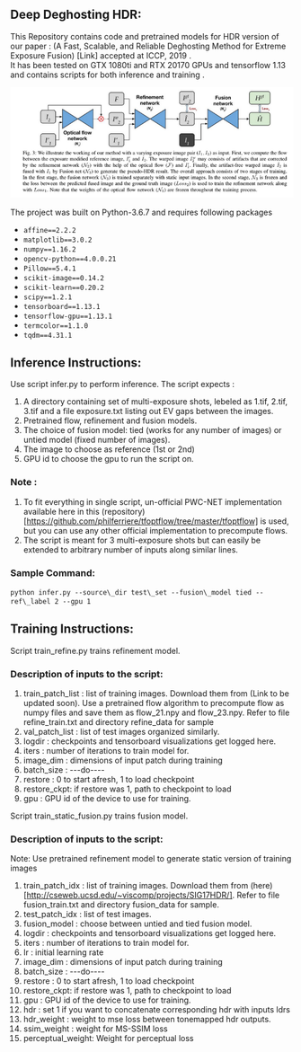 ## Deep Deghosting HDR:

This Repository contains code and pretrained models for HDR version of our paper : (A Fast, Scalable, and Reliable Deghosting Method for Extreme Exposure Fusion) [Link] accepted at ICCP, 2019 .</br>
It has been tested on GTX 1080ti and RTX 20170 GPUs and tensorflow 1.13 and contains scripts for both inference and training .</br>

![](approach_overview.png)

The project was built on Python-3.6.7 and requires following packages

* ```affine==2.2.2```
* ```matplotlib==3.0.2```
* ```numpy==1.16.2```
* ```opencv-python==4.0.0.21```
* ```Pillow==5.4.1```
* ```scikit-image==0.14.2```
* ```scikit-learn==0.20.2```
* ```scipy==1.2.1```
* ```tensorboard==1.13.1```
* ```tensorflow-gpu==1.13.1```
* ```termcolor==1.1.0```
* ```tqdm==4.31.1```


## Inference Instructions:

Use script infer.py to perform inference. The script expects : </br>
1. A directory containing set of multi-exposure shots, lebeled as 1.tif, 2.tif, 3.tif and a file exposure.txt listing out EV gaps between the images. </br>
2. Pretrained flow, refinement and fusion models.  </br>
3. The choice of fusion model: tied (works for any number of images) or untied model (fixed number of images).  </br>
4. The image to choose as reference (1st or 2nd)  </br>
5. GPU id to choose the gpu to run the script on.  </br>

### Note : </br>

1. To fit everything in single script, un-official PWC-NET implementation available here in this (repository) [https://github.com/philferriere/tfoptflow/tree/master/tfoptflow] is used, but you can use any other official implementation to precompute flows.  </br>
2. The script is meant for 3 multi-exposure shots but can easily be extended to arbitrary number of inputs along similar lines.  </br>


### Sample Command:
```
python infer.py --source\_dir test\_set --fusion\_model tied --ref\_label 2 --gpu 1
```

## Training Instructions:

Script train\_refine.py trains refinement model. </br>


### Description of inputs to the script: 

1. train\_patch\_list : list of training images. Download them from (Link to be updated soon). Use a pretrained flow algorithm to precompute flow as numpy files and save them as flow\_21.npy and flow\_23.npy. Refer to file refine\_train.txt and directory refine\_data for sample </br>
2. val\_patch\_list : list of test images organized similarly. </br>
3. logdir : checkpoints and tensorboard visualizations get logged here. </br>
4. iters : number of iterations to train model for. </br>
5. image\_dim : dimensions of input patch during training  </br>
6. batch_size : ---do---- </br>
7. restore : 0 to start afresh, 1 to load checkpoint </br>
8. restore_ckpt: if restore was 1, path to checkpoint to load </br>
9. gpu : GPU id of the device to use for training. </br>


Script train\_static\_fusion.py trains fusion model. </br>

### Description of inputs to the script: 

Note: Use pretrained refinement model to generate static version of training images  </br>

1. train\_patch\_idx : list of training images. Download them from (here) [http://cseweb.ucsd.edu/~viscomp/projects/SIG17HDR/]. Refer to file fusion\_train.txt and directory fusion\_data for sample. </br>
2. test\_patch\_idx : list of test images. </br>
3. fusion\_model : choose between untied and tied fusion model. </br>
4. logdir :  checkpoints and tensorboard visualizations get logged here. </br>
5. iters : number of iterations to train model for. </br>
6. lr : initial learning rate
7. image\_dim : dimensions of input patch during training  </br>
8. batch_size : ---do---- </br>
9. restore : 0 to start afresh, 1 to load checkpoint </br>
10. restore_ckpt: if restore was 1, path to checkpoint to load </br>
11. gpu : GPU id of the device to use for training. </br>
12. hdr : set 1 if you want to concatenate corresponding hdr with inputs ldrs </br>
13. hdr_weight : weight to mse loss between tonemapped hdr outputs. </br>
14. ssim_weight : weight for MS-SSIM loss </br>
15. perceptual_weight: Weight for perceptual loss </br>
